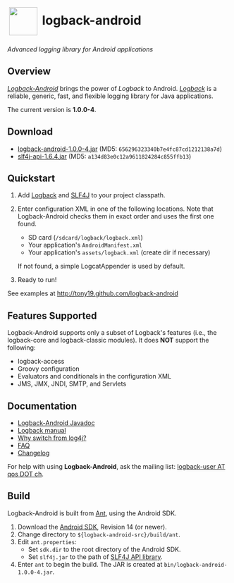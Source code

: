 <h1><a href="http://tony19.github.com/logback-android/"><img src="http://tony19.github.com/logback-android/img/lblogo-72x72.png" width="64" height="64" hspace="4" vspace="4" valign="middle"/></a> logback-android</h1>


*Advanced logging library for Android applications*


Overview
--------

[*Logback-Android*][3] brings the power of *Logback* to Android. [*Logback*][1] is a reliable, generic, fast, and flexible logging library for Java applications. 

The current version is **1.0.0-4**.

Download
--------
 * [logback-android-1.0.0-4.jar][13] (MD5: `656296323340b7e4fc87cd1212138a7d`)
 * [slf4j-api-1.6.4.jar][14] (MD5: `a134d83e0c12a9611824284c855ffb13`)

Quickstart
----------
1. Add [Logback][13] and [SLF4J][14] to your project classpath.
2. Enter configuration XML in one of the following locations. Note that Logback-Android checks them in exact order and uses the first one found.
	* SD card (`/sdcard/logback/logback.xml`)
	* Your application's `AndroidManifest.xml`
	* Your application's `assets/logback.xml` (create dir if necessary)

	If not found, a simple LogcatAppender is used by default.

3. Ready to run!

See examples at http://tony19.github.com/logback-android


Features Supported
------------------
Logback-Android supports only a subset of Logback's features (i.e., the logback-core and logback-classic modules). It does **NOT** support the following:

* logback-access
* Groovy configuration
* Evaluators and conditionals in the configuration XML
* JMS, JMX, JNDI, SMTP, and Servlets

Documentation
-------------
* [Logback-Android Javadoc][8]
* [Logback manual][7]
* [Why switch from log4j?][2]
* [FAQ][6]
* [Changelog][4]

For help with using **Logback-Android**, ask the mailing list: [logback-user AT qos DOT ch][9].

Build
-----
Logback-Android is built from [Ant][16], using the Android SDK.

1. Download the [Android SDK][15], Revision 14 (or newer).
2. Change directory to `${logback-android-src}/build/ant`.
2. Edit `ant.properties`:
	* Set `sdk.dir` to the root directory of the Android SDK.
	* Set `slf4j.jar` to the path of [SLF4J API library][14].
3. Enter `ant` to begin the build. The JAR is created at `bin/logback-android-1.0.0-4.jar`.


 [1]: http://logback.qos.ch
 [2]: http://logback.qos.ch/reasonsToSwitch.html
 [3]: http://tony19.github.com/logback-android
 [4]: http://tony19.github.com/logback-android/changelog.html
 [6]: http://logback.qos.ch/faq.html
 [7]: http://logback.qos.ch/manual/index.html
 [8]: http://tony19.github.com/logback-android/doc/1.0.0-3/
 [9]: mailto:logback-user@qos.ch
 [13]: https://github.com/downloads/tony19/logback-android/logback-android-1.0.0-4.jar 
 [14]: https://github.com/downloads/tony19/logback-android/slf4j-api-1.6.4.jar
 [15]: http://developer.android.com/sdk/index.html
 [16]: http://ant.apache.org/
